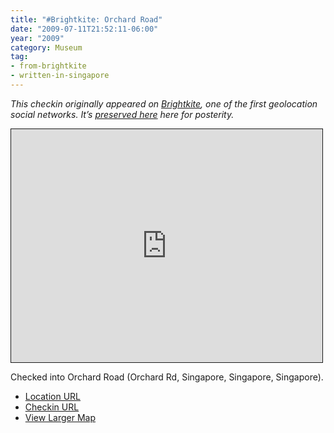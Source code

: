 ```yaml
---
title: "#Brightkite: Orchard Road"
date: "2009-07-11T21:52:11-06:00"
year: "2009"
category: Museum
tag:
- from-brightkite
- written-in-singapore
---
```

<p style="font-style:italic">This checkin originally appeared on <a href="https://rubenerd.com/tag/from-brightkite/" title="View all posts imported from Brightkite">Brightkite</a>, one of the first geolocation social networks. It’s <a title="View all posts in the museum" href="https://rubenerd.com/museum/">preserved here</a> here for posterity.</p>

<iframe style="width:498px; height:373px; border:1px solid;" src="http://www.openstreetmap.org/export/embed.html?bbox=103.8311380147934%2C1.303966714723679%2C103.83275002241135%2C1.3059698051979478&amp;layer=mapnik"></iframe>

Checked into Orchard Road (Orchard Rd, Singapore, Singapore, Singapore).

* [Location URL](http://brightkite.com/places/60df9a6c6e9711dea20b003048c0801e)
* [Checkin URL](http://brightkite.com/objects/610025166e9711dea20b003048c0801e)
* [View Larger Map](http://www.openstreetmap.org/#map=19/1.30497/103.83194)

